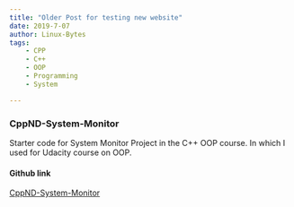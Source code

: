 ```yaml
---
title: "Older Post for testing new website"
date: 2019-7-07
author: Linux-Bytes
tags:
    - CPP
    - C++
    - OOP
    - Programming
    - System

---
```


### CppND-System-Monitor

Starter code for System Monitor Project in the C++ OOP course. In which I used for Udacity course on OOP.

#### Github link

[CppND-System-Monitor](https://github.com/linuxbytes/CppND-System-Monitor/blob/master/ProcessParser.h)

